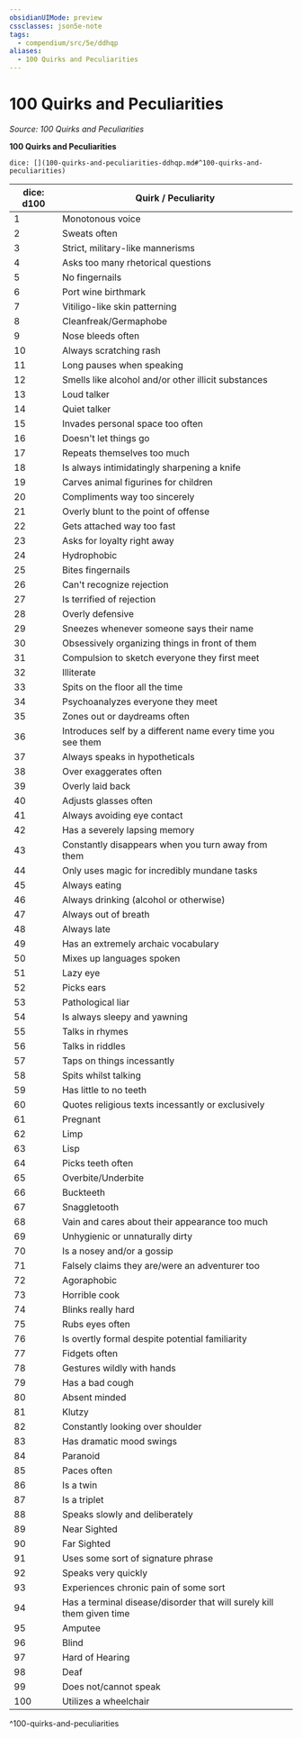 ```yaml
---
obsidianUIMode: preview
cssclasses: json5e-note
tags:
  - compendium/src/5e/ddhqp
aliases:
  - 100 Quirks and Peculiarities
---
```

# 100 Quirks and Peculiarities
*Source: 100 Quirks and Peculiarities* 

**100 Quirks and Peculiarities**

`dice: [](100-quirks-and-peculiarities-ddhqp.md#^100-quirks-and-peculiarities)`

| dice: d100 | Quirk / Peculiarity |
|------------|---------------------|
| 1 | Monotonous voice |
| 2 | Sweats often |
| 3 | Strict, military-like mannerisms |
| 4 | Asks too many rhetorical questions |
| 5 | No fingernails |
| 6 | Port wine birthmark |
| 7 | Vitiligo-like skin patterning |
| 8 | Cleanfreak/Germaphobe |
| 9 | Nose bleeds often |
| 10 | Always scratching rash |
| 11 | Long pauses when speaking |
| 12 | Smells like alcohol and/or other illicit substances |
| 13 | Loud talker |
| 14 | Quiet talker |
| 15 | Invades personal space too often |
| 16 | Doesn't let things go |
| 17 | Repeats themselves too much |
| 18 | Is always intimidatingly sharpening a knife |
| 19 | Carves animal figurines for children |
| 20 | Compliments way too sincerely |
| 21 | Overly blunt to the point of offense |
| 22 | Gets attached way too fast |
| 23 | Asks for loyalty right away |
| 24 | Hydrophobic |
| 25 | Bites fingernails |
| 26 | Can't recognize rejection |
| 27 | Is terrified of rejection |
| 28 | Overly defensive |
| 29 | Sneezes whenever someone says their name |
| 30 | Obsessively organizing things in front of them |
| 31 | Compulsion to sketch everyone they first meet |
| 32 | Illiterate |
| 33 | Spits on the floor all the time |
| 34 | Psychoanalyzes everyone they meet |
| 35 | Zones out or daydreams often |
| 36 | Introduces self by a different name every time you see them |
| 37 | Always speaks in hypotheticals |
| 38 | Over exaggerates often |
| 39 | Overly laid back |
| 40 | Adjusts glasses often |
| 41 | Always avoiding eye contact |
| 42 | Has a severely lapsing memory |
| 43 | Constantly disappears when you turn away from them |
| 44 | Only uses magic for incredibly mundane tasks |
| 45 | Always eating |
| 46 | Always drinking (alcohol or otherwise) |
| 47 | Always out of breath |
| 48 | Always late |
| 49 | Has an extremely archaic vocabulary |
| 50 | Mixes up languages spoken |
| 51 | Lazy eye |
| 52 | Picks ears |
| 53 | Pathological liar |
| 54 | Is always sleepy and yawning |
| 55 | Talks in rhymes |
| 56 | Talks in riddles |
| 57 | Taps on things incessantly |
| 58 | Spits whilst talking |
| 59 | Has little to no teeth |
| 60 | Quotes religious texts incessantly or exclusively |
| 61 | Pregnant |
| 62 | Limp |
| 63 | Lisp |
| 64 | Picks teeth often |
| 65 | Overbite/Underbite |
| 66 | Buckteeth |
| 67 | Snaggletooth |
| 68 | Vain and cares about their appearance too much |
| 69 | Unhygienic or unnaturally dirty |
| 70 | Is a nosey and/or a gossip |
| 71 | Falsely claims they are/were an adventurer too |
| 72 | Agoraphobic |
| 73 | Horrible cook |
| 74 | Blinks really hard |
| 75 | Rubs eyes often |
| 76 | Is overtly formal despite potential familiarity |
| 77 | Fidgets often |
| 78 | Gestures wildly with hands |
| 79 | Has a bad cough |
| 80 | Absent minded |
| 81 | Klutzy |
| 82 | Constantly looking over shoulder |
| 83 | Has dramatic mood swings |
| 84 | Paranoid |
| 85 | Paces often |
| 86 | Is a twin |
| 87 | Is a triplet |
| 88 | Speaks slowly and deliberately |
| 89 | Near Sighted |
| 90 | Far Sighted |
| 91 | Uses some sort of signature phrase |
| 92 | Speaks very quickly |
| 93 | Experiences chronic pain of some sort |
| 94 | Has a terminal disease/disorder that will surely kill them given time |
| 95 | Amputee |
| 96 | Blind |
| 97 | Hard of Hearing |
| 98 | Deaf |
| 99 | Does not/cannot speak |
| 100 | Utilizes a wheelchair |
^100-quirks-and-peculiarities